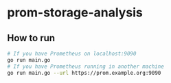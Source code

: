 # prom-storage-analysis


## How to run

```bash
# If you have Prometheus on localhost:9090
go run main.go
# If you have Prometheus running in another machine
go run main.go --url https://prom.example.org:9090
```